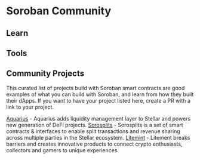 # Soroban Community

## Learn


## Tools



## Community Projects
This curated list of projects build with Soroban smart contracts are good examples of what you can build with Soroban, and learn from how they built their dApps. If you want to have your project listed here, create a PR with a link to your project. 

[Aquarius](https://github.com/AquaToken) - Aquarius adds liquidity management layer to Stellar and powers new generation of DeFi projects.
[Sorosplits](https://github.com/sorosplits) - Sorosplits is a set of smart contracts & interfaces to enable split transactions and revenue sharing across multiple parties in the Stellar ecosystem.
[Litemint](https://github.com/litemint) - Litement breaks barriers and creates innovative products to connect crypto enthusiasts, collectors and gamers to unique experiences





